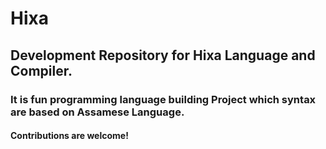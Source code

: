 # Hixa
## Development Repository for Hixa Language and Compiler.

### It is fun programming language building Project which syntax are based on Assamese Language. 
#### Contributions are welcome! 
